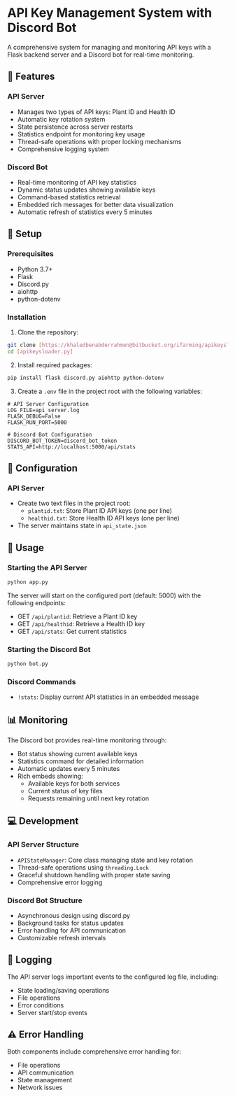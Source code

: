# API Key Management System with Discord Bot

A comprehensive system for managing and monitoring API keys with a Flask backend server and a Discord bot for real-time monitoring.

## 🌟 Features

### API Server
- Manages two types of API keys: Plant ID and Health ID
- Automatic key rotation system
- State persistence across server restarts
- Statistics endpoint for monitoring key usage
- Thread-safe operations with proper locking mechanisms
- Comprehensive logging system

### Discord Bot
- Real-time monitoring of API key statistics
- Dynamic status updates showing available keys
- Command-based statistics retrieval
- Embedded rich messages for better data visualization
- Automatic refresh of statistics every 5 minutes

## 🚀 Setup

### Prerequisites
- Python 3.7+
- Flask
- Discord.py
- aiohttp
- python-dotenv

### Installation

1. Clone the repository:
```bash
git clone [https://khaledbenabderrahmen@bitbucket.org/ifarming/apikeysloader.py.git]
cd [apikeysloader.py]
```

2. Install required packages:
```bash
pip install flask discord.py aiohttp python-dotenv
```

3. Create a `.env` file in the project root with the following variables:
```env
# API Server Configuration
LOG_FILE=api_server.log
FLASK_DEBUG=False
FLASK_RUN_PORT=5000

# Discord Bot Configuration
DISCORD_BOT_TOKEN=discord_bot_token
STATS_API=http://localhost:5000/api/stats
```

## 📝 Configuration

### API Server
- Create two text files in the project root:
  - `plantid.txt`: Store Plant ID API keys (one per line)
  - `healthid.txt`: Store Health ID API keys (one per line)
- The server maintains state in `api_state.json`


## 🔧 Usage

### Starting the API Server
```bash
python app.py
```

The server will start on the configured port (default: 5000) with the following endpoints:
- GET `/api/plantid`: Retrieve a Plant ID key
- GET `/api/healthid`: Retrieve a Health ID key
- GET `/api/stats`: Get current statistics

### Starting the Discord Bot
```bash
python bot.py
```

### Discord Commands
- `!stats`: Display current API statistics in an embedded message

## 📊 Monitoring

The Discord bot provides real-time monitoring through:
- Bot status showing current available keys
- Statistics command for detailed information
- Automatic updates every 5 minutes
- Rich embeds showing:
  - Available keys for both services
  - Current status of key files
  - Requests remaining until next key rotation


## 💻 Development

### API Server Structure
- `APIStateManager`: Core class managing state and key rotation
- Thread-safe operations using `threading.Lock`
- Graceful shutdown handling with proper state saving
- Comprehensive error logging

### Discord Bot Structure
- Asynchronous design using discord.py
- Background tasks for status updates
- Error handling for API communication
- Customizable refresh intervals

## 📝 Logging

The API server logs important events to the configured log file, including:
- State loading/saving operations
- File operations
- Error conditions
- Server start/stop events

## ⚠️ Error Handling

Both components include comprehensive error handling for:
- File operations
- API communication
- State management
- Network issues


